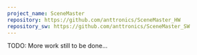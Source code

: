 ```yaml
---
project_name: SceneMaster
repository: https://github.com/anttronics/SceneMaster_HW
repository_sw: https://github.com/anttronics/SceneMaster_SW
---
```


TODO: More work still to be done...

